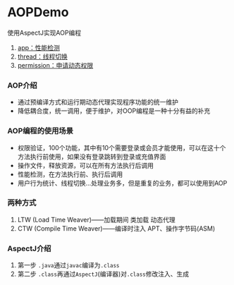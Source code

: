 # AOPDemo

使用AspectJ实现AOP编程

1. [app：性能检测](https://github.com/JamFF/AOPDemo/tree/master/app)
2. [thread：线程切换](https://github.com/JamFF/AOPDemo/tree/master/thread)
3. [permission：申请动态权限](https://github.com/JamFF/AOPDemo/tree/master/permission)

### AOP介绍

* 通过预编译方式和运行期动态代理实现程序功能的统一维护
* 降低耦合度，统一调用，便于维护，对OOP编程是一种十分有益的补充

### AOP编程的使用场景

* 权限验证，100个功能，其中有10个需要登录或会员才能使用，可以在这十个方法执行前使用，如果没有登录跳转到登录或充值界面
* 操作文件，释放资源，可以在所有方法执行后调用
* 性能检测，在方法执行前、执行后调用
* 用户行为统计、线程切换...处理业务多，但是重复的业务，都可以使用到AOP

### 两种方式

1. LTW (Load Time Weaver)——加载期间 类加载 动态代理
2. CTW (Compile Time Weaver)——编译时注入 APT、操作字节码(ASM)

### AspectJ介绍

1. 第一步 `.java`通过`javac`编译为`.class`
2. 第二步 `.class`再通过`AspectJ`(编译器)对`.class`修改注入、生成